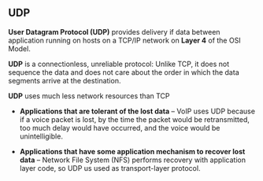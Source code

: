 ## UDP

**User Datagram Protocol (UDP)** provides delivery if data between application running on hosts on a TCP/IP network on **Layer 4** of the OSI Model.

**UDP** is a connectionless, unreliable protocol:
Unlike TCP, it does not sequence the data and does not care about the order in which the data segments arrive at the destination.

**UDP** uses much less network resources than TCP

- **Applications that are tolerant of the lost data** – VoIP uses UDP because if a voice packet is lost, by the time the packet would be retransmitted, too much delay would have occurred, and the voice would be unintelligible.

- **Applications that have some application mechanism to recover lost data** – Network File System (NFS) performs recovery with application layer code, so UDP us used as transport-layer protocol.
